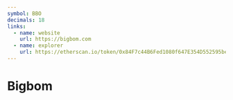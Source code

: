 ```yaml
---
symbol: BBO
decimals: 18
links:
  - name: website
    url: https://bigbom.com
  - name: explorer
    url: https://etherscan.io/token/0x84F7c44B6Fed1080f647E354D552595be2Cc602F
---
```


# Bigbom
